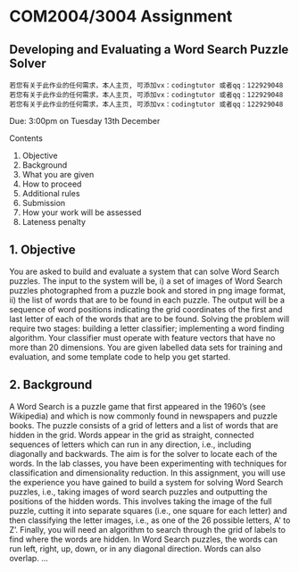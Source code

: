# COM2004/3004 Assignment
## Developing and Evaluating a Word Search Puzzle Solver

```
若您有关于此作业的任何需求，本人主页, 可添加vx：codingtutor 或者qq：122929048
若您有关于此作业的任何需求，本人主页, 可添加vx：codingtutor 或者qq：122929048
若您有关于此作业的任何需求，本人主页, 可添加vx：codingtutor 或者qq：122929048
```
Due: 3:00pm on Tuesday 13th December

Contents
1. Objective
2. Background
3. What you are given
4. How to proceed
5. Additional rules
6. Submission
7. How your work will be assessed
8. Lateness penalty

## 1. Objective
You are asked to build and evaluate a system that can solve Word Search puzzles. The
input to the system will be, i) a set of images of Word Search puzzles photographed
from a puzzle book and stored in png image format, ii) the list of words that are to be
found in each puzzle. The output will be a sequence of word positions indicating the
grid coordinates of the first and last letter of each of the words that are to be found.
Solving the problem will require two stages: building a letter classifier; implementing
a word finding algorithm. Your classifier must operate with feature vectors that
have no more than 20 dimensions. You are given labelled data sets for training and
evaluation, and some template code to help you get started.

## 2. Background

A Word Search is a puzzle game that first appeared in the 1960’s (see Wikipedia) and
which is now commonly found in newspapers and puzzle books. The puzzle consists
of a grid of letters and a list of words that are hidden in the grid. Words appear in the
grid as straight, connected sequences of letters which can run in any direction, i.e.,
including diagonally and backwards. The aim is for the solver to locate each of the
words.
In the lab classes, you have been experimenting with techniques for classification
and dimensionality reduction. In this assignment, you will use the experience you
have gained to build a system for solving Word Search puzzles, i.e., taking images of
word search puzzles and outputting the positions of the hidden words. This involves
taking the image of the full puzzle, cutting it into separate squares (i.e., one square
for each letter) and then classifying the letter images, i.e., as one of the 26 possible
letters, A' to Z’. Finally, you will need an algorithm to search through the grid of
labels to find where the words are hidden. In Word Search puzzles, the words can run
left, right, up, down, or in any diagonal direction. Words can also overlap.
...


